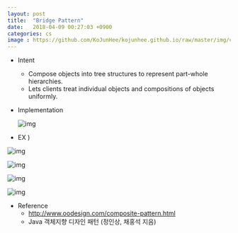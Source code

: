 ```yaml
---
layout: post
title:  "Bridge Pattern"
date:   2018-04-09 00:27:03 +0900
categories: cs
image : https://github.com/KoJunHee/kojunhee.github.io/raw/master/img/cs_img.jpg
---
```




- Intent

  - Compose objects into tree structures to represent part-whole hierarchies.
  - Lets clients treat individual objects and compositions of objects uniformly.

- Implementation

  ![img](https://github.com/KoJunHee/kojunhee.github.io/raw/master/img/compositeUML.png)


- EX )

![img](https://github.com/KoJunHee/kojunhee.github.io/raw/master/img/device.png)

![img](https://github.com/KoJunHee/kojunhee.github.io/raw/master/img/computer.png)

![img](https://github.com/KoJunHee/kojunhee.github.io/raw/master/img/client.png)

![img](https://github.com/KoJunHee/kojunhee.github.io/raw/master/img/body.png)



- Reference
  - <http://www.oodesign.com/composite-pattern.html>
  - Java 객체지향 디자인 패턴 (정인상, 채홍석 지음)





